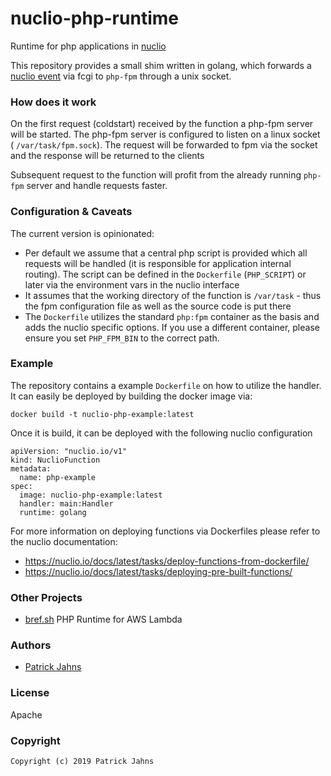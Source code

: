 # nuclio-php-runtime
Runtime for php applications in [nuclio](https://nuclio.io/)

This repository provides a small shim written in golang, which forwards a [nuclio event](https://github.com/nuclio/nuclio-sdk-go/blob/master/event.go) via fcgi to `php-fpm` through a unix socket.

### How does it work

On the first request (coldstart) received by the function a php-fpm server will be started.
  The php-fpm server is configured to listen on a linux socket ( `/var/task/fpm.sock`).
  The request will be forwarded to fpm via the socket and the response will be returned to the clients
  
Subsequent request to the function will profit from the already running `php-fpm` server and handle requests faster.

### Configuration & Caveats

The current version is opinionated:

- Per default we assume that a central php script is provided which all requests will be handled (it is responsible for application internal routing).
  The script can be defined in the `Dockerfile` (`PHP_SCRIPT`) or later via the environment vars in the nuclio interface
- It assumes that the working directory of the function is `/var/task` - thus the fpm configuration file as well as the source code is put there
- The `Dockerfile` utilizes the standard `php:fpm` container as the basis and adds the nuclio specific options. If you use a different container, please ensure you set `PHP_FPM_BIN` to the correct path.



### Example

The repository contains a example `Dockerfile` on how to utilize the handler.
It can easily be deployed by building the docker image via:

```
docker build -t nuclio-php-example:latest
```

Once it is build, it can be deployed with the following nuclio configuration

```
apiVersion: "nuclio.io/v1"
kind: NuclioFunction
metadata:
  name: php-example
spec:
  image: nuclio-php-example:latest
  handler: main:Handler
  runtime: golang
```

For more information on deploying functions via Dockerfiles please refer to the nuclio documentation:
- https://nuclio.io/docs/latest/tasks/deploy-functions-from-dockerfile/
- https://nuclio.io/docs/latest/tasks/deploying-pre-built-functions/


### Other Projects
- [bref.sh](https://bref.sh/)
  PHP Runtime for AWS Lambda


### Authors

* [Patrick Jahns](https://github.com/patrickjahns)


### License

Apache


### Copyright

```
Copyright (c) 2019 Patrick Jahns 
```